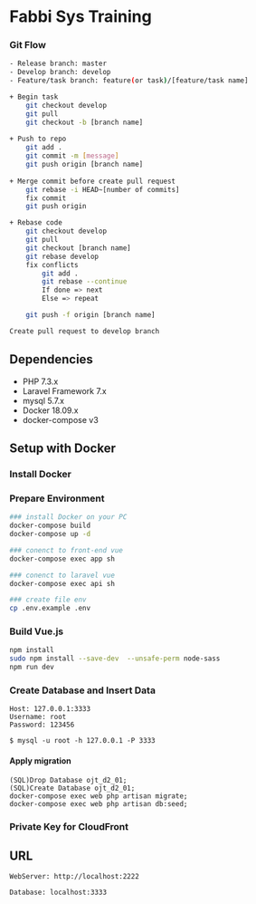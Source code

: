 # Fabbi Sys Training

### Git Flow

```bash
- Release branch: master
- Develop branch: develop
- Feature/task branch: feature(or task)/[feature/task name]

+ Begin task
    git checkout develop
    git pull
    git checkout -b [branch name]
    
+ Push to repo
    git add .
    git commit -m [message]
    git push origin [branch name]
    
+ Merge commit before create pull request
    git rebase -i HEAD~[number of commits]
    fix commit 
    git push origin

+ Rebase code
    git checkout develop
    git pull
    git checkout [branch name]
    git rebase develop
    fix conflicts
        git add .
        git rebase --continue
        If done => next
        Else => repeat

    git push -f origin [branch name]

Create pull request to develop branch
```

## Dependencies
 * PHP 7.3.x
 * Laravel Framework 7.x
 * mysql 5.7.x
 * Docker 18.09.x
 * docker-compose v3

## Setup with Docker
### Install Docker


### Prepare Environment
```bash
### install Docker on your PC
docker-compose build
docker-compose up -d

### conenct to front-end vue
docker-compose exec app sh

### conenct to laravel vue
docker-compose exec api sh

### create file env
cp .env.example .env
```

### Build Vue.js
```bash
npm install
sudo npm install --save-dev  --unsafe-perm node-sass
npm run dev
```

### Create Database and Insert Data
```
Host: 127.0.0.1:3333
Username: root
Password: 123456

$ mysql -u root -h 127.0.0.1 -P 3333
```

#### Apply migration
```
(SQL)Drop Database ojt_d2_01;
(SQL)Create Database ojt_d2_01;
docker-compose exec web php artisan migrate;
docker-compose exec web php artisan db:seed;
```

### Private Key for CloudFront

## URL
```
WebServer: http://localhost:2222

Database: localhost:3333
```
